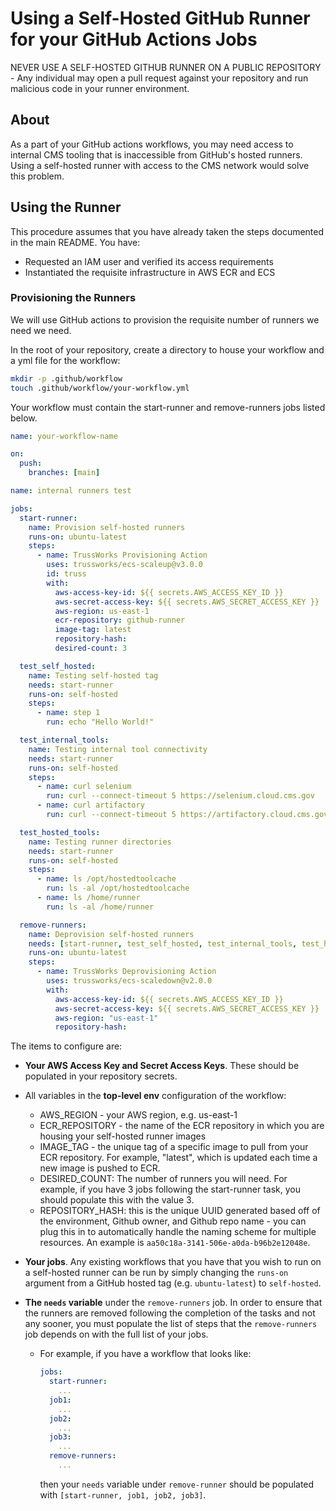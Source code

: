 # Using a Self-Hosted GitHub Runner for your GitHub Actions Jobs

NEVER USE A SELF-HOSTED GITHUB RUNNER ON A PUBLIC REPOSITORY - Any individual may open a pull request against your repository and run malicious code in your runner environment.

## About

As a part of your GitHub actions workflows, you may need access to internal CMS tooling that is inaccessible from GitHub's hosted runners. Using a self-hosted runner with access to the CMS network would solve this problem.

## Using the Runner

This procedure assumes that you have already taken the steps documented in the main README. You have:

- Requested an IAM user and verified its access requirements
- Instantiated the requisite infrastructure in AWS ECR and ECS

### Provisioning the Runners

We will use GitHub actions to provision the requisite number of runners we need we need.

In the root of your repository, create a directory to house your workflow and a yml file for the workflow:

```sh
mkdir -p .github/workflow
touch .github/workflow/your-workflow.yml
```

Your workflow must contain the start-runner and remove-runners jobs listed below.

```yaml
name: your-workflow-name

on:
  push:
    branches: [main]

name: internal runners test

jobs:
  start-runner:
    name: Provision self-hosted runners
    runs-on: ubuntu-latest
    steps:
      - name: TrussWorks Provisioning Action
        uses: trussworks/ecs-scaleup@v3.0.0
        id: truss
        with:
          aws-access-key-id: ${{ secrets.AWS_ACCESS_KEY_ID }}
          aws-secret-access-key: ${{ secrets.AWS_SECRET_ACCESS_KEY }}
          aws-region: us-east-1
          ecr-repository: github-runner
          image-tag: latest
          repository-hash:
          desired-count: 3

  test_self_hosted:
    name: Testing self-hosted tag
    needs: start-runner
    runs-on: self-hosted
    steps:
      - name: step 1
        run: echo "Hello World!"

  test_internal_tools:
    name: Testing internal tool connectivity
    needs: start-runner
    runs-on: self-hosted
    steps:
      - name: curl selenium
        run: curl --connect-timeout 5 https://selenium.cloud.cms.gov
      - name: curl artifactory
        run: curl --connect-timeout 5 https://artifactory.cloud.cms.gov/ui/packages

  test_hosted_tools:
    name: Testing runner directories
    needs: start-runner
    runs-on: self-hosted
    steps:
      - name: ls /opt/hostedtoolcache
        run: ls -al /opt/hostedtoolcache
      - name: ls /home/runner
        run: ls -al /home/runner

  remove-runners:
    name: Deprovision self-hosted runners
    needs: [start-runner, test_self_hosted, test_internal_tools, test_hosted_tools]
    runs-on: ubuntu-latest
    steps:
      - name: TrussWorks Deprovisioning Action
        uses: trussworks/ecs-scaledown@v2.0.0
        with:
          aws-access-key-id: ${{ secrets.AWS_ACCESS_KEY_ID }}
          aws-secret-access-key: ${{ secrets.AWS_SECRET_ACCESS_KEY }}
          aws-region: "us-east-1"
          repository-hash:
```

The items to configure are:

- **Your AWS Access Key and Secret Access Keys**. These should be populated in your repository secrets.

- All variables in the **top-level env** configuration of the workflow:

  - AWS_REGION - your AWS region, e.g. us-east-1
  - ECR_REPOSITORY - the name of the ECR repository in which you are housing your self-hosted runner images
  - IMAGE_TAG - the unique tag of a specific image to pull from your ECR repository. For example, "latest", which is updated each time a new image is pushed to ECR.
  - DESIRED_COUNT: The number of runners you will need. For example, if you have 3 jobs following the start-runner task, you should populate this with the value 3.
  - REPOSITORY_HASH: this is the unique UUID generated based off of the environment, Github owner, and Github repo name - you can plug this in to automatically handle the naming scheme for multiple resources. An example is `aa50c18a-3141-506e-a0da-b96b2e12048e`.

- **Your jobs**. Any existing workflows that you have that you wish to run on a self-hosted runner can be run by simply changing the `runs-on` argument from a GitHub hosted tag (e.g. `ubuntu-latest`) to `self-hosted`.
- **The `needs` variable** under the `remove-runners` job. In order to ensure that the runners are removed following the completion of the tasks and not any sooner, you must populate the list of steps that the `remove-runners` job depends on with the full list of your jobs.

  - For example, if you have a workflow that looks like:

    ```yaml
    jobs:
      start-runner:
        ...
      job1:
        ...
      job2:
        ...
      job3:
        ...
      remove-runners:
        ...
    ```

    then your `needs` variable under `remove-runner` should be populated with `[start-runner, job1, job2, job3]`.
